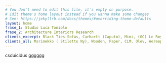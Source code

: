 ```yaml
---
# You don't need to edit this file, it's empty on purpose.
# Edit theme's home layout instead if you wanna make some changes
# See: https://jekyllrb.com/docs/themes/#overriding-theme-defaults
layout: home
frase_1: Studio Luca Toniolo
frase_2: Architecture Interiors Research
clients_excerpt: Black Ties Sofas, Carhartt (Caputo), Mini, (GC) Le Roy Merlin, Max Mara, Flos,
clients_all: Marimekko ( Stiletto Ny), Wooden, Paper, CLM, Olev, Aereoporti di Roma (Cr2000), Covert (Mauro Grifoni)
---
```


csduicidus
gggggg
